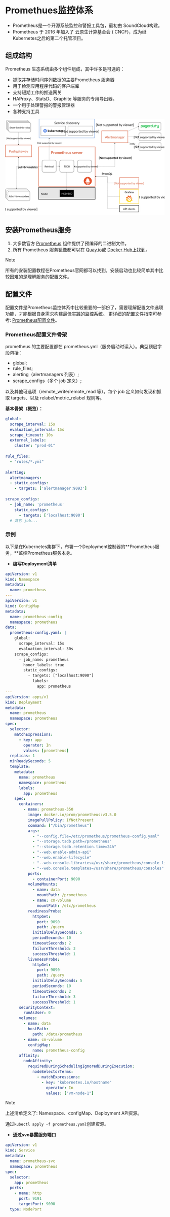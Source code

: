 # Promethues监控体系

- Prometheus是一个开源系统监控和警报工具包，最初由 SoundCloud构建。
- Prometheus 于 2016 年加入了 云原生计算基金会 ( CNCF)，成为继Kubernetes之后的第二个托管项目。

## 组成结构

Prometheus 生态系统由多个组件组成，其中许多是可选的：

- 抓取并存储时间序列数据的主要Prometheus 服务器
- 用于检测应用程序代码的客户端库
- 支持短期工作的推送网关
- HAProxy、StatsD、Graphite 等服务的专用导出器。
- 一个用于处理警报的警报管理器
- 各种支持工具

![Prometheus Architecture](/kubernetes/resoures/img/architecture.svg)

## 安装Prometheus服务

1. 大多数官方 [Prometheus](https://prometheus.io/download/) 组件提供了预编译的二进制文件。
2. 所有 Prometheus 服务镜像都可以在 [Quay.io](https://quay.io/repository/prometheus/prometheus)或 [Docker Hub](https://hub.docker.com/r/prom/prometheus/)上找到。

> [!NOTE]
> 所有的安装配置教程在Prometheus官网都可以找到，安装启动也比较简单其中比较困难的是理解服务的配置文件。

## 配置文件

配置文件是Prometheus监控体系中比较重要的一部份了，需要理解配置文件选项功能，才能根据自身需求构建最佳实践的监控系统。
更详细的配置文件指南可参考: [Prometheus配置文件](https://prometheus.io/docs/prometheus/latest/configuration/configuration/)。

### Prometheus配置文件骨架

prometheus 的主要配置都在 prometheus.yml（服务启动时读入）。典型顶层字段包括：

- global; 
- rule_files;
- alerting（alertmanagers 列表）;
- scrape_configs（多个 job 定义）;

以及其他可选项（remote_write/remote_read 等）。每个 job 定义如何发现和抓取 targets、以及 relabel/metric_relabel 规则等。

**基本骨架（概览）：**

```yaml
global:
  scrape_interval: 15s
  evaluation_interval: 15s
  scrape_timeout: 10s
  external_labels:
    cluster: "prod-01"

rule_files:
  - "rules/*.yml"

alerting:
  alertmanagers:
  - static_configs:
    - targets: ['alertmanager:9093']

scrape_configs:
  - job_name: 'prometheus'
    static_configs:
      - targets: ['localhost:9090']
  # 其它 job...
```

### 示例

以下是在Kubernetes集群下，布署一个Deployment控制器的**Prometheus服务，**监控Prometheus服务本身。

- **编写Deployment清单**

```yaml
apiVersion: v1
kind: Namespace
metadata:
  name: prometheus
---
apiVersion: v1
kind: ConfigMap
metadata:
  name: prometheus-config
  namespace: prometheus
data:
  prometheus-config.yaml: |
    global:
      scrape_interval: 15s
      evaluation_interval: 30s
    scrape_configs:
      - job_name: prometheus
        honor_labels: true
        static_configs:
          - targets: ["localhost:9090"]
            labels:
              app: prometheus
---
apiVersion: apps/v1
kind: Deployment
metadata:
  name: prometheus
  namespace: prometheus
spec:
  selector: 
    matchExpressions:
      - key: app
        operator: In
        values: [prometheus]
  replicas: 1
  minReadySeconds: 5
  template:
    metadata: 
      name: prometheus
      namespace: prometheus
      labels:
        app: prometheus
    spec:
      containers:
        - name: prometheus-350
          image: docker.io/prom/prometheus:v3.5.0
          imagePullPolicy: IfNotPresent
          command: ["/bin/prometheus"]
          args:
            - "--config.file=/etc/prometheus/prometheus-config.yaml"
            - "--storage.tsdb.path=/prometheus"
            - "--storage.tsdb.retention.time=24h"
            - "--web.enable-admin-api"
            - "--web.enable-lifecycle"
            - "--web.console.libraries=/usr/share/prometheus/console_libraries"
            - "--web.console.templates=/usr/share/prometheus/consoles"
          ports:
            - containerPort: 9090
          volumeMounts:
            - name: data
              mountPath: /prometheus
            - name: cm-volume
              mountPath: /etc/prometheus
          readinessProbe:
            httpGet:
              port: 9090
              path: /query
            initialDelaySeconds: 5
            periodSeconds: 10
            timeoutSeconds: 2
            failureThreshold: 3
            successThreshold: 1
          livenessProbe:
            httpGet:
              port: 9090
              path: /query
            initialDelaySeconds: 5
            periodSeconds: 10
            timeoutSeconds: 2
            failureThreshold: 3
            successThreshold: 1
      securityContext:
        runAsUser: 0
      volumes:
        - name: data
          hostPath:
            path: /data/prometheus
        - name: cm-volume
          configMap:
            name: prometheus-config
      affinity:
        nodeAffinity:
          requiredDuringSchedulingIgnoredDuringExecution:
            nodeSelectorTerms:
              - matchExpressions:
                - key: "kubernetes.io/hostname"
                  operator: In
                  values: ["vm-node-1"]
```

> [!NOTE]
> 上述清单定义了: Namespace、configMap、Deployment API资源。

通过`kubectl apply -f prometheus.yaml`创建资源。

- **通过svc暴露服务端口**

```yaml
apiVersion: v1
kind: Service
metadata:
  name: prometheus-svc
  namespace: prometheus
spec:
  selector:
    app: prometheus
  ports:
    - name: http
      port: 9191
      targetPort: 9090
  type: NodePort
```

